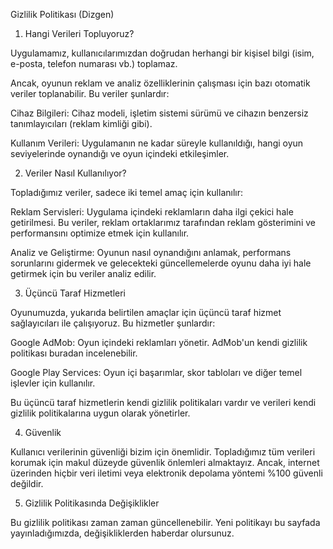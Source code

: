 Gizlilik Politikası (Dizgen)
1. Hangi Verileri Topluyoruz?

Uygulamamız, kullanıcılarımızdan doğrudan herhangi bir kişisel bilgi (isim, e-posta, telefon numarası vb.) toplamaz.

Ancak, oyunun reklam ve analiz özelliklerinin çalışması için bazı otomatik veriler toplanabilir. Bu veriler şunlardır:

Cihaz Bilgileri: Cihaz modeli, işletim sistemi sürümü ve cihazın benzersiz tanımlayıcıları (reklam kimliği gibi).

Kullanım Verileri: Uygulamanın ne kadar süreyle kullanıldığı, hangi oyun seviyelerinde oynandığı ve oyun içindeki etkileşimler.

2. Veriler Nasıl Kullanılıyor?

Topladığımız veriler, sadece iki temel amaç için kullanılır:

Reklam Servisleri: Uygulama içindeki reklamların daha ilgi çekici hale getirilmesi. Bu veriler, reklam ortaklarımız tarafından reklam gösterimini ve performansını optimize etmek için kullanılır.

Analiz ve Geliştirme: Oyunun nasıl oynandığını anlamak, performans sorunlarını gidermek ve gelecekteki güncellemelerde oyunu daha iyi hale getirmek için bu veriler analiz edilir.

3. Üçüncü Taraf Hizmetleri

Oyunumuzda, yukarıda belirtilen amaçlar için üçüncü taraf hizmet sağlayıcıları ile çalışıyoruz. Bu hizmetler şunlardır:

Google AdMob: Oyun içindeki reklamları yönetir. AdMob'un kendi gizlilik politikası buradan incelenebilir.

Google Play Services: Oyun içi başarımlar, skor tabloları ve diğer temel işlevler için kullanılır.

Bu üçüncü taraf hizmetlerin kendi gizlilik politikaları vardır ve verileri kendi gizlilik politikalarına uygun olarak yönetirler.

4. Güvenlik

Kullanıcı verilerinin güvenliği bizim için önemlidir. Topladığımız tüm verileri korumak için makul düzeyde güvenlik önlemleri almaktayız. Ancak, internet üzerinden hiçbir veri iletimi veya elektronik depolama yöntemi %100 güvenli değildir.

5. Gizlilik Politikasında Değişiklikler

Bu gizlilik politikası zaman zaman güncellenebilir. Yeni politikayı bu sayfada yayınladığımızda, değişikliklerden haberdar olursunuz.
